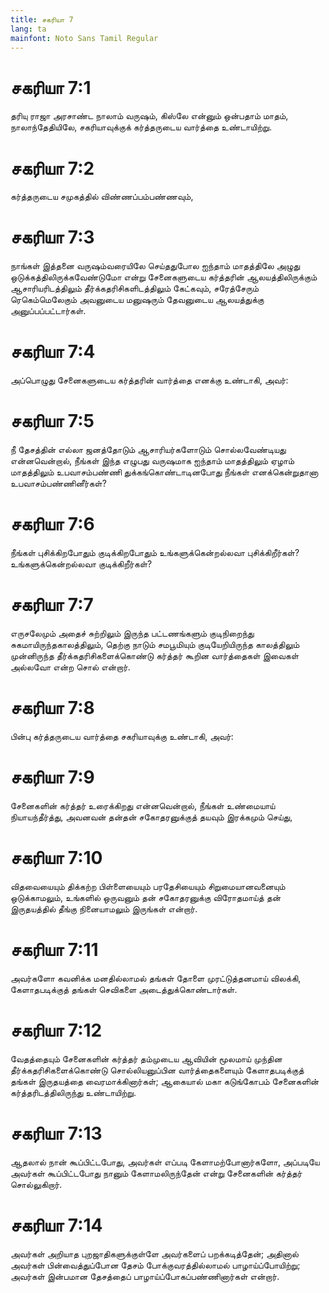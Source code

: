 ```yaml
---
title: சகரியா 7
lang: ta
mainfont: Noto Sans Tamil Regular
---
```


# சகரியா 7:1

தரியு ராஜா அரசாண்ட நாலாம் வருஷம், கிஸ்லே என்னும் ஒன்பதாம் மாதம், நாலாந்தேதியிலே, சகரியாவுக்குக் கர்த்தருடைய வார்த்தை உண்டாயிற்று.

# சகரியா 7:2

கர்த்தருடைய சமுகத்தில் விண்ணப்பம்பண்ணவும்,

# சகரியா 7:3

நாங்கள் இத்தனை வருஷம்வரையிலே செய்ததுபோல ஐந்தாம் மாதத்திலே அழுது ஒடுக்கத்திலிருக்கவேண்டுமோ என்று சேனைகளுடைய கர்த்தரின் ஆலயத்திலிருக்கும் ஆசாரியரிடத்திலும் தீர்க்கதரிசிகளிடத்திலும் கேட்கவும், சரேத்சேரும் ரெகெம்மெலேகும் அவனுடைய மனுஷரும் தேவனுடைய ஆலயத்துக்கு அனுப்பப்பட்டார்கள்.

# சகரியா 7:4

அப்பொழுது சேனைகளுடைய கர்த்தரின் வார்த்தை எனக்கு உண்டாகி, அவர்:

# சகரியா 7:5

நீ தேசத்தின் எல்லா ஜனத்தோடும் ஆசாரியர்களோடும் சொல்லவேண்டியது என்னவென்றால், நீங்கள் இந்த எழுபது வருஷமாக ஐந்தாம் மாதத்திலும் ஏழாம் மாதத்திலும் உபவாசம்பண்ணி துக்கங்கொண்டாடினபோது நீங்கள் எனக்கென்றுதானா உபவாசம்பண்ணினீர்கள்?

# சகரியா 7:6

நீங்கள் புசிக்கிறபோதும் குடிக்கிறபோதும் உங்களுக்கென்றல்லவா புசிக்கிறீர்கள்? உங்களுக்கென்றல்லவா குடிக்கிறீர்கள்?

# சகரியா 7:7

எருசலேமும் அதைச் சுற்றிலும் இருந்த பட்டணங்களும் குடிநிறைந்து சுகமாயிருந்தகாலத்திலும், தெற்கு நாடும் சமபூமியும் குடியேறியிருந்த காலத்திலும் முன்னிருந்த தீர்க்கதரிசிகளைக்கொண்டு கர்த்தர் கூறின வார்த்தைகள் இவைகள் அல்லவோ என்ற சொல் என்றார்.

# சகரியா 7:8

பின்பு கர்த்தருடைய வார்த்தை சகரியாவுக்கு உண்டாகி, அவர்:

# சகரியா 7:9

சேனைகளின் கர்த்தர் உரைக்கிறது என்னவென்றால், நீங்கள் உண்மையாய் நியாயந்தீர்த்து, அவனவன் தன்தன் சகோதரனுக்குத் தயவும் இரக்கமும் செய்து,

# சகரியா 7:10

விதவையையும் திக்கற்ற பிள்ளையையும் பரதேசியையும் சிறுமையானவனையும் ஒடுக்காமலும், உங்களில் ஒருவனும் தன் சகோதரனுக்கு விரோதமாய்த் தன் இருதயத்தில் தீங்கு நினையாமலும் இருங்கள் என்றார்.

# சகரியா 7:11

அவர்களோ கவனிக்க மனதில்லாமல் தங்கள் தோளை முரட்டுத்தனமாய் விலக்கி, கேளாதபடிக்குத் தங்கள் செவிகளை அடைத்துக்கொண்டார்கள்.

# சகரியா 7:12

வேதத்தையும் சேனைகளின் கர்த்தர் தம்முடைய ஆவியின் மூலமாய் முந்தின தீர்க்கதரிசிகளைக்கொண்டு சொல்லியனுப்பின வார்த்தைகளையும் கேளாதபடிக்குத் தங்கள் இருதயத்தை வைரமாக்கினார்கள்; ஆகையால் மகா கடுங்கோபம் சேனைகளின் கர்த்தரிடத்திலிருந்து உண்டாயிற்று.

# சகரியா 7:13

ஆதலால் நான் கூப்பிட்டபோது, அவர்கள் எப்படி கேளாமற்போனார்களோ, அப்படியே அவர்கள் கூப்பிட்டபோது நானும் கேளாமலிருந்தேன் என்று சேனைகளின் கர்த்தர் சொல்லுகிறார்.

# சகரியா 7:14

அவர்கள் அறியாத புறஜாதிகளுக்குள்ளே அவர்களைப் பறக்கடித்தேன்; அதினால் அவர்கள் பின்வைத்துப்போன தேசம் போக்குவரத்தில்லாமல் பாழாய்ப்போயிற்று; அவர்கள் இன்பமான தேசத்தைப் பாழாய்ப்போகப்பண்ணினார்கள் என்றார்.

